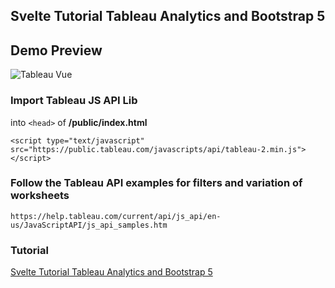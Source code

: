 ## Svelte Tutorial Tableau Analytics and Bootstrap 5 

## Demo Preview

![Tableau Vue](/screenshots/screenshot-dashboard-table-svelte.png)

### Import Tableau JS API Lib 

into `<head>` of **/public/index.html**

```
<script type="text/javascript" src="https://public.tableau.com/javascripts/api/tableau-2.min.js"></script>
```

### Follow the Tableau API examples for filters and variation of worksheets
```
https://help.tableau.com/current/api/js_api/en-us/JavaScriptAPI/js_api_samples.htm
```

### Tutorial

[Svelte Tutorial Tableau Analytics and Bootstrap 5](https://www.fullstackblog.in/svelte-tutorial-tableau-analytics-and-bootstrap/)

